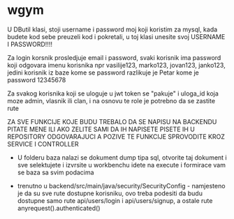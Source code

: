 # wgym
U DButil klasi, stoji username i password moj koji koristim za mysql, kada budete kod sebe preuzeli kod i pokretali, u toj klasi unesite svoj 
USERNAME I PASSWORD!!!!

Za login korsnik prosledjuje email i password, svaki korisnik ima password koji odgovara imenu korisnika npr vasilije123, marko123, jovan123, janko123, jedini korisnik iz baze kome se password razlikuje je Petar kome je password 12345678

Za svakog korisnika koji se uloguje u jwt token se "pakuje" i uloga_id koja moze admin, vlasnik ili clan, i na osnovu te role je potrebno da se zastite rute

ZA SVE FUNKCIJE KOJE BUDU TREBALO DA SE NAPISU NA BACKENDU PITATE MENE ILI AKO ZELITE SAMI DA IH NAPISETE PISETE IH U REPOSITORY ODGOVARAJUCI A POZIVE TE FUNKCIJE SPROVODITE KROZ SERVICE I CONTROLLER

- U folderu baza nalazi se dokument dump tipa sql, otvorite taj dokument i sve selektujete i izvrsite u workbenchu idete na execute i formirace vam se baza sa svim podacima

- trenutno u backend/src/main/java/security/SecurityConfig - namjesteno je da su sve rute dostupne korisniku, ovo treba podesiti da budu dostupne samo rute api/users/login i api/users/signup, a ostale rute anyrequest().authenticated()